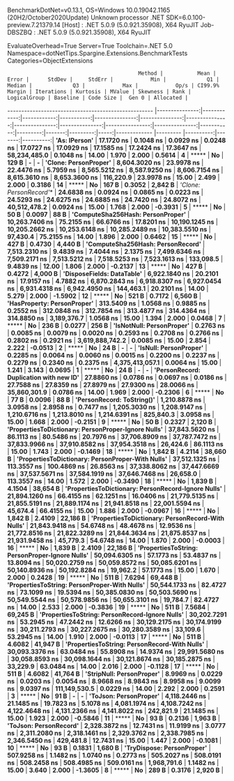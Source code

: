 
BenchmarkDotNet=v0.13.1, OS=Windows 10.0.19042.1165 (20H2/October2020Update)
Unknown processor
.NET SDK=6.0.100-preview.7.21379.14
  [Host]     : .NET 5.0.9 (5.0.921.35908), X64 RyuJIT
  Job-DBSZBQ : .NET 5.0.9 (5.0.921.35908), X64 RyuJIT

EvaluateOverhead=True  Server=True  Toolchain=.NET 5.0  
Namespace=dotNetTips.Spargine.Extensions.BenchmarkTests  Categories=ObjectExtensions  

                                              Method |           Mean |       Error |      StdDev |     StdErr |            Min |             Q1 |         Median |             Q3 |            Max |            Op/s | CI99.9% Margin | Iterations | Kurtosis | MValue | Skewness | Rank | LogicalGroup | Baseline | Code Size |  Gen 0 | Allocated |
---------------------------------------------------- |---------------:|------------:|------------:|-----------:|---------------:|---------------:|---------------:|---------------:|---------------:|----------------:|---------------:|-----------:|---------:|-------:|---------:|-----:|------------- |--------- |----------:|-------:|----------:|
                                       **'As: IPerson'** |     **17.1720 ns** |   **0.1048 ns** |   **0.0929 ns** |  **0.0248 ns** |     **17.0727 ns** |     **17.0929 ns** |     **17.1585 ns** |     **17.2424 ns** |     **17.3647 ns** |    **58,234,485.0** |      **0.1048 ns** |      **14.00** |    **1.970** |  **2.000** |   **0.5614** |    **4** |            ***** |       **No** |     **129 B** |      **-** |         **-** |
                               **'Clone: PersonProper'** |  **8,604.3020 ns** |  **23.9978 ns** |  **22.4476 ns** |  **5.7959 ns** |  **8,565.5212 ns** |  **8,587.9250 ns** |  **8,606.7154 ns** |  **8,615.3610 ns** |  **8,653.3600 ns** |       **116,220.9** |     **23.9978 ns** |      **15.00** |    **2.499** |  **2.000** |   **0.3186** |   **14** |            ***** |       **No** |     **167 B** | **0.3052** |   **2,842 B** |
                              **'Clone: PersonRecord*'** |     **24.6838 ns** |   **0.0924 ns** |   **0.0865 ns** |  **0.0223 ns** |     **24.5293 ns** |     **24.6275 ns** |     **24.6885 ns** |     **24.7420 ns** |     **24.8072 ns** |    **40,512,478.2** |      **0.0924 ns** |      **15.00** |    **1.768** |  **2.000** |  **-0.3931** |    **5** |            ***** |       **No** |      **50 B** | **0.0097** |      **88 B** |
                   **'ComputeSha256Hash: PersonProper'** | **10,263.7406 ns** |  **75.2155 ns** |  **66.6766 ns** | **17.8201 ns** | **10,190.1245 ns** | **10,205.2662 ns** | **10,253.6148 ns** | **10,285.2489 ns** | **10,383.5510 ns** |        **97,430.4** |     **75.2155 ns** |      **14.00** |    **1.896** |  **2.000** |   **0.6462** |   **15** |            ***** |       **No** |     **427 B** | **0.4730** |   **4,440 B** |
                   **'ComputeSha256Hash: PersonRecord'** |  **7,513.2310 ns** |   **9.4839 ns** |   **7.4044 ns** |  **2.1375 ns** |  **7,499.6346 ns** |  **7,509.2171 ns** |  **7,513.5212 ns** |  **7,518.5253 ns** |  **7,523.1613 ns** |       **133,098.5** |      **9.4839 ns** |      **12.00** |    **1.806** |  **2.000** |  **-0.2137** |   **13** |            ***** |       **No** |     **427 B** | **0.4272** |   **4,000 B** |
                          **'DisposeFields: DataTable'** |  **6,922.1840 ns** |  **20.2101 ns** |  **17.9157 ns** |  **4.7882 ns** |  **6,870.2843 ns** |  **6,918.8307 ns** |  **6,927.0454 ns** |  **6,931.4318 ns** |  **6,942.4950 ns** |       **144,463.1** |     **20.2101 ns** |      **14.00** |    **5.279** |  **2.000** |  **-1.5902** |   **12** |            ***** |       **No** |     **521 B** | **0.7172** |   **6,560 B** |
                         **'HasProperty: PersonProper'** |    **313.5409 ns** |   **1.0568 ns** |   **0.9885 ns** |  **0.2552 ns** |    **312.0848 ns** |    **312.7854 ns** |    **313.4877 ns** |    **314.4364 ns** |    **314.8850 ns** |     **3,189,376.7** |      **1.0568 ns** |      **15.00** |    **1.394** |  **2.000** |   **0.0468** |    **7** |            ***** |       **No** |     **236 B** | **0.0277** |     **256 B** |
                           **'IsNotNull: PersonProper'** |      **0.2763 ns** |   **0.0085 ns** |   **0.0079 ns** |  **0.0020 ns** |      **0.2593 ns** |      **0.2708 ns** |      **0.2766 ns** |      **0.2802 ns** |      **0.2921 ns** | **3,619,888,742.2** |      **0.0085 ns** |      **15.00** |    **2.854** |  **2.222** |  **-0.0513** |    **2** |            ***** |       **No** |      **24 B** |      **-** |         **-** |
                              **'IsNull: PersonProper'** |      **0.2285 ns** |   **0.0064 ns** |   **0.0060 ns** |  **0.0015 ns** |      **0.2200 ns** |      **0.2237 ns** |      **0.2279 ns** |      **0.2340 ns** |      **0.2375 ns** | **4,375,413,057.1** |      **0.0064 ns** |      **15.00** |    **1.241** |  **3.143** |   **0.0695** |    **1** |            ***** |       **No** |      **24 B** |      **-** |         **-** |
             **'PersonRecord: Duplication with new ID'** |     **27.8860 ns** |   **0.0786 ns** |   **0.0697 ns** |  **0.0186 ns** |     **27.7588 ns** |     **27.8359 ns** |     **27.8979 ns** |     **27.9300 ns** |     **28.0066 ns** |    **35,860,301.9** |      **0.0786 ns** |      **14.00** |    **1.969** |  **2.000** |  **-0.2306** |    **6** |            ***** |       **No** |      **77 B** | **0.0096** |      **88 B** |
                          **'PersonRecord: ToString()'** |  **1,210.8878 ns** |   **3.0958 ns** |   **2.8958 ns** |  **0.7477 ns** |  **1,205.3030 ns** |  **1,208.9147 ns** |  **1,210.6716 ns** |  **1,213.8010 ns** |  **1,214.6391 ns** |       **825,840.3** |      **3.0958 ns** |      **15.00** |    **1.668** |  **2.000** |  **-0.2151** |    **9** |            ***** |       **No** |      **50 B** | **0.2327** |   **2,120 B** |
 **'PropertiesToDictionary: PersonProper-Ignore Nulls'** | **37,843.5620 ns** |  **86.1113 ns** |  **80.5486 ns** | **20.7976 ns** | **37,706.8909 ns** | **37,787.7472 ns** | **37,833.9966 ns** | **37,910.8582 ns** | **37,954.3518 ns** |        **26,424.6** |     **86.1113 ns** |      **15.00** |    **1.743** |  **2.000** |  **-0.1469** |   **18** |            ***** |       **No** |   **1,842 B** | **4.2114** |  **38,660 B** |
   **'PropertiesToDictionary: PersonProper-With Nulls'** | **37,512.1325 ns** | **113.3557 ns** | **100.4869 ns** | **26.8563 ns** | **37,338.8062 ns** | **37,447.6669 ns** | **37,537.5671 ns** | **37,584.1919 ns** | **37,646.7468 ns** |        **26,658.0** |    **113.3557 ns** |      **14.00** |    **1.572** |  **2.000** |  **-0.3490** |   **18** |            ***** |       **No** |   **1,839 B** | **4.1504** |  **38,654 B** |
 **'PropertiesToDictionary: PersonRecord-Ignore Nulls'** | **21,894.1260 ns** |  **66.4155 ns** |  **62.1251 ns** | **16.0406 ns** | **21,779.5135 ns** | **21,855.5191 ns** | **21,889.1174 ns** | **21,941.8518 ns** | **22,001.5594 ns** |        **45,674.4** |     **66.4155 ns** |      **15.00** |    **1.886** |  **2.000** |  **-0.0967** |   **16** |            ***** |       **No** |   **1,842 B** | **2.4109** |  **22,186 B** |
   **'PropertiesToDictionary: PersonRecord-With Nulls'** | **21,843.9418 ns** |  **54.6748 ns** |  **48.4678 ns** | **12.9536 ns** | **21,772.8516 ns** | **21,822.3289 ns** | **21,844.3634 ns** | **21,875.8537 ns** | **21,931.9458 ns** |        **45,779.3** |     **54.6748 ns** |      **14.00** |    **1.870** |  **2.000** |  **-0.0003** |   **16** |            ***** |       **No** |   **1,839 B** | **2.4109** |  **22,186 B** |
     **'PropertiesToString: PersonProper-Ignore Nulls'** | **50,094.6305 ns** |  **57.1773 ns** |  **53.4837 ns** | **13.8094 ns** | **50,020.2759 ns** | **50,059.8572 ns** | **50,085.6201 ns** | **50,140.8936 ns** | **50,192.8284 ns** |        **19,962.2** |     **57.1773 ns** |      **15.00** |    **1.670** |  **2.000** |   **0.2428** |   **19** |            ***** |       **No** |     **511 B** | **7.6294** |  **69,448 B** |
       **'PropertiesToString: PersonProper-With Nulls'** | **50,544.1733 ns** |  **82.4727 ns** |  **73.1099 ns** | **19.5394 ns** | **50,385.0830 ns** | **50,503.5690 ns** | **50,549.5544 ns** | **50,578.9856 ns** | **50,655.3101 ns** |        **19,784.7** |     **82.4727 ns** |      **14.00** |    **2.533** |  **2.000** |  **-0.3836** |   **19** |            ***** |       **No** |     **511 B** | **7.5684** |  **69,245 B** |
     **'PropertiesToString: PersonRecord-Ignore Nulls'** | **30,202.7291 ns** |  **53.2945 ns** |  **47.2442 ns** | **12.6266 ns** | **30,129.2175 ns** | **30,174.9199 ns** | **30,211.2793 ns** | **30,227.2675 ns** | **30,280.3589 ns** |        **33,109.6** |     **53.2945 ns** |      **14.00** |    **1.910** |  **2.000** |  **-0.0113** |   **17** |            ***** |       **No** |     **511 B** | **4.6082** |  **41,947 B** |
       **'PropertiesToString: PersonRecord-With Nulls'** | **30,093.3376 ns** |  **63.0484 ns** |  **55.8908 ns** | **14.9374 ns** | **29,991.5680 ns** | **30,058.8593 ns** | **30,098.1644 ns** | **30,121.8674 ns** | **30,185.2875 ns** |        **33,229.9** |     **63.0484 ns** |      **14.00** |    **2.016** |  **2.000** |  **-0.1128** |   **17** |            ***** |       **No** |     **511 B** | **4.6082** |  **41,764 B** |
                           **'StripNull: PersonProper'** |      **8.9969 ns** |   **0.0229 ns** |   **0.0203 ns** |  **0.0054 ns** |      **8.9668 ns** |      **8.9843 ns** |      **8.9958 ns** |      **9.0099 ns** |      **9.0397 ns** |   **111,149,530.5** |      **0.0229 ns** |      **14.00** |    **2.292** |  **2.000** |   **0.2591** |    **3** |            ***** |       **No** |      **91 B** |      **-** |         **-** |
                              **'ToJson: PersonProper'** |  **4,118.2446 ns** |  **21.1485 ns** |  **19.7823 ns** |  **5.1078 ns** |  **4,081.1974 ns** |  **4,108.7242 ns** |  **4,122.4648 ns** |  **4,131.2366 ns** |  **4,141.8022 ns** |       **242,821.9** |     **21.1485 ns** |      **15.00** |    **1.923** |  **2.000** |  **-0.5846** |   **11** |            ***** |       **No** |      **93 B** | **0.2136** |   **1,963 B** |
                              **'ToJson: PersonRecord'** |  **2,328.3872 ns** |  **12.7431 ns** |  **11.9199 ns** |  **3.0777 ns** |  **2,311.2080 ns** |  **2,318.1461 ns** |  **2,329.3762 ns** |  **2,338.7985 ns** |  **2,346.5450 ns** |       **429,481.8** |     **12.7431 ns** |      **15.00** |    **1.447** |  **2.000** |  **-0.1081** |   **10** |            ***** |       **No** |      **93 B** | **0.1831** |   **1,680 B** |
                          **'TryDispose: PersonProper'** |    **507.9258 ns** |   **1.1482 ns** |   **1.0740 ns** |  **0.2773 ns** |    **505.2027 ns** |    **508.0191 ns** |    **508.2458 ns** |    **508.4985 ns** |    **509.0161 ns** |     **1,968,791.6** |      **1.1482 ns** |      **15.00** |    **3.640** |  **2.000** |  **-1.3605** |    **8** |            ***** |       **No** |     **289 B** | **0.3176** |   **2,920 B** |
